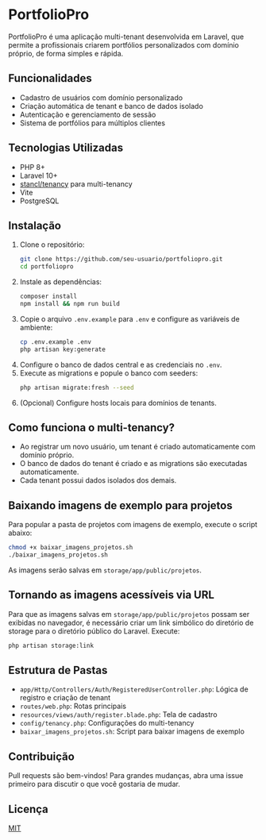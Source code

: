# PortfolioPro

PortfolioPro é uma aplicação multi-tenant desenvolvida em Laravel, que permite a profissionais criarem portfólios personalizados com domínio próprio, de forma simples e rápida.

## Funcionalidades

- Cadastro de usuários com domínio personalizado
- Criação automática de tenant e banco de dados isolado
- Autenticação e gerenciamento de sessão
- Sistema de portfólios para múltiplos clientes

## Tecnologias Utilizadas

- PHP 8+
- Laravel 10+
- [stancl/tenancy](https://github.com/stancl/tenancy) para multi-tenancy
- Vite
- PostgreSQL

## Instalação

1. Clone o repositório:
   ```bash
   git clone https://github.com/seu-usuario/portfoliopro.git
   cd portfoliopro
   ```
2. Instale as dependências:
   ```bash
   composer install
   npm install && npm run build
   ```
3. Copie o arquivo `.env.example` para `.env` e configure as variáveis de ambiente:
   ```bash
   cp .env.example .env
   php artisan key:generate
   ```
4. Configure o banco de dados central e as credenciais no `.env`.
5. Execute as migrations e popule o banco com seeders:
   ```bash
   php artisan migrate:fresh --seed
   ```
6. (Opcional) Configure hosts locais para domínios de tenants.

## Como funciona o multi-tenancy?

- Ao registrar um novo usuário, um tenant é criado automaticamente com domínio próprio.
- O banco de dados do tenant é criado e as migrations são executadas automaticamente.
- Cada tenant possui dados isolados dos demais.

## Baixando imagens de exemplo para projetos

Para popular a pasta de projetos com imagens de exemplo, execute o script abaixo:

```bash
chmod +x baixar_imagens_projetos.sh
./baixar_imagens_projetos.sh
```

As imagens serão salvas em `storage/app/public/projetos`.

## Tornando as imagens acessíveis via URL

Para que as imagens salvas em `storage/app/public/projetos` possam ser exibidas no navegador, é necessário criar um link simbólico do diretório de storage para o diretório público do Laravel. Execute:

```bash
php artisan storage:link
```

## Estrutura de Pastas

- `app/Http/Controllers/Auth/RegisteredUserController.php`: Lógica de registro e criação de tenant
- `routes/web.php`: Rotas principais
- `resources/views/auth/register.blade.php`: Tela de cadastro
- `config/tenancy.php`: Configurações do multi-tenancy
- `baixar_imagens_projetos.sh`: Script para baixar imagens de exemplo

## Contribuição

Pull requests são bem-vindos! Para grandes mudanças, abra uma issue primeiro para discutir o que você gostaria de mudar.

## Licença

[MIT](LICENSE)

